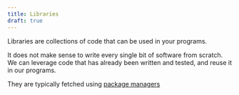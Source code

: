 ```yaml
---
title: Libraries
draft: true
---
```

Libraries are collections of code that can be used in your programs.

It does not make sense to write every single bit of software from scratch. We can leverage code that has already been written and tested, and reuse it in our programs.

They are typically fetched using [package managers](./package_manager.md)
